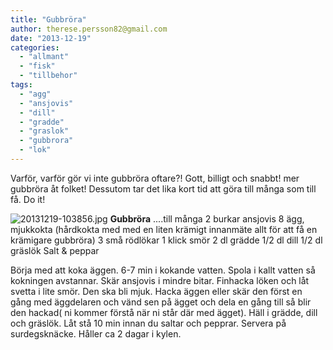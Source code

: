 ```yaml
---
title: "Gubbröra"
author: therese.persson82@gmail.com
date: "2013-12-19"
categories: 
  - "allmant"
  - "fisk"
  - "tillbehor"
tags: 
  - "agg"
  - "ansjovis"
  - "dill"
  - "gradde"
  - "graslok"
  - "gubbrora"
  - "lok"
---
```


Varför, varför gör vi inte gubbröra oftare?! Gott, billigt och snabbt! mer gubbröra åt folket! Dessutom tar det lika kort tid att göra till många som till få. Do it!  
  
![20131219-103856.jpg](/static/img/20131219-103856.jpg)
**Gubbröra** ....till många 2 burkar ansjovis 8 ägg, mjukkokta (hårdkokta med med en liten krämigt innanmäte allt för att få en krämigare gubbröra) 3 små rödlökar 1 klick smör 2 dl grädde 1/2 dl dill 1/2 dl gräslök Salt & peppar

Börja med att koka äggen. 6-7 min i kokande vatten. Spola i kallt vatten så kokningen avstannar. Skär ansjovis i mindre bitar. Finhacka löken och låt svetta i lite smör. Den ska bli mjuk. Hacka äggen eller skär den först en gång med äggdelaren och vänd sen på ägget och dela en gång till så blir den hackad( ni kommer förstå när ni står där med ägget). Häll i grädde, dill och gräslök. Låt stå 10 min innan du saltar och pepprar. Servera på surdegsknäcke. Håller ca 2 dagar i kylen.
